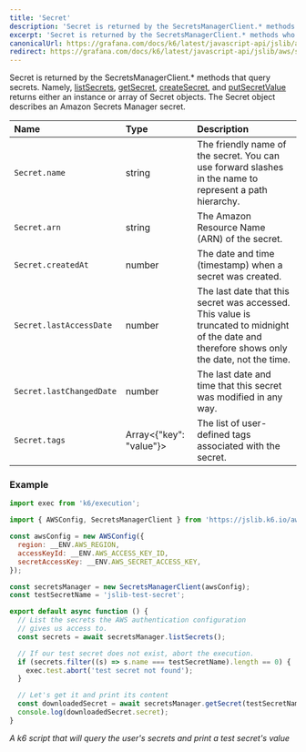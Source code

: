 ```yaml
---
title: 'Secret'
description: 'Secret is returned by the SecretsManagerClient.* methods who query secrets from AWS secrets manager.'
excerpt: 'Secret is returned by the SecretsManagerClient.* methods who query secrets from AWS secrets manager.'
canonicalUrl: https://grafana.com/docs/k6/latest/javascript-api/jslib/aws/secretsmanagerclient/secret/
redirect: https://grafana.com/docs/k6/latest/javascript-api/jslib/aws/secretsmanagerclient/secret/
---
```


Secret is returned by the SecretsManagerClient.* methods that query secrets. Namely, [listSecrets](/javascript-api/jslib/aws/secretsmanagerclient/secretsmanagerclient-listsecrets/),
[getSecret](/javascript-api/jslib/aws/secretsmanagerclient/secretsmanagerclient-getsecret),
[createSecret](/javascript-api/jslib/aws/secretsmanagerclient/secretsmanagerclient-createsecret), and
[putSecretValue](/javascript-api/jslib/aws/secretsmanagerclient/secretsmanagerclient-putsecretvalue) returns either an instance or array of Secret objects. The Secret object describes an Amazon Secrets Manager secret.

| Name                     | Type                    | Description                                                                                                                                   |
| :----------------------- | :---------------------- | :-------------------------------------------------------------------------------------------------------------------------------------------- |
| `Secret.name`            | string                  | The friendly name of the secret. You can use forward slashes in the name to represent a path hierarchy.                                       |
| `Secret.arn`             | string                  | The Amazon Resource Name (ARN) of the secret.                                                                                                 |
| `Secret.createdAt`       | number                  | The date and time (timestamp) when a secret was created.                                                                                      |
| `Secret.lastAccessDate`  | number                  | The last date that this secret was accessed. This value is truncated to midnight of the date and therefore shows only the date, not the time. |
| `Secret.lastChangedDate` | number                  | The last date and time that this secret was modified in any way.                                                                              |
| `Secret.tags`            | Array<{"key": "value"}> | The list of user-defined tags associated with the secret.                                                                                     |

### Example

<CodeGroup labels={[]}>

```javascript
import exec from 'k6/execution';

import { AWSConfig, SecretsManagerClient } from 'https://jslib.k6.io/aws/0.11.0/secrets-manager.js';

const awsConfig = new AWSConfig({
  region: __ENV.AWS_REGION,
  accessKeyId: __ENV.AWS_ACCESS_KEY_ID,
  secretAccessKey: __ENV.AWS_SECRET_ACCESS_KEY,
});

const secretsManager = new SecretsManagerClient(awsConfig);
const testSecretName = 'jslib-test-secret';

export default async function () {
  // List the secrets the AWS authentication configuration
  // gives us access to.
  const secrets = await secretsManager.listSecrets();

  // If our test secret does not exist, abort the execution.
  if (secrets.filter((s) => s.name === testSecretName).length == 0) {
    exec.test.abort('test secret not found');
  }

  // Let's get it and print its content
  const downloadedSecret = await secretsManager.getSecret(testSecretName);
  console.log(downloadedSecret.secret);
}
```

_A k6 script that will query the user's secrets and print a test secret's value_

</CodeGroup>


